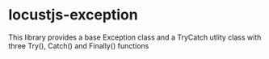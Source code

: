 # locustjs-exception
This library provides a base Exception class and a TryCatch utlity class with three Try(), Catch() and Finally() functions
